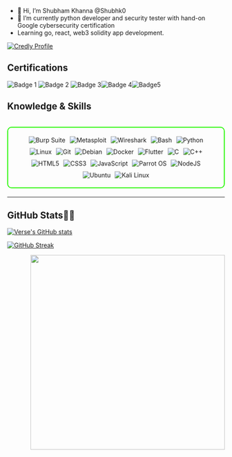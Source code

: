- 👋 Hi, I’m Shubham Khanna @Shubhk0
- 🌱 I’m currently python developer and security tester with hand-on Google cybersecurity certification
- Learning go, react, web3 solidity app development.

<!--START_BADGES:badges-->

[![Credly Profile](https://img.shields.io/badge/Credly-View%20My%20Badges-blue)](https://www.credly.com/users/shubham-khanna.5e387c4c)
## Certifications
![Badge 1](https://images.credly.com/size/150x150/images/b40db465-587f-45eb-a854-af8630a630e7/blob) ![Badge 2](https://images.credly.com/size/150x150/images/ea3eec65-ddad-4242-9c59-1defac0fa2d9/image.png) ![Badge 3](https://images.credly.com/size/150x150/images/66fb5b06-7caf-4b23-a0c3-d262ba57e3c2/image.png)![Badge 4](https://images.credly.com/size/150x150/images/4f17161c-0357-416f-8507-04f4517b1c2f/image.png)![Badge5](https://images.credly.com/size/150x150/images/0bf0f2da-a699-4c82-82e2-56dcf1f2e1c7/image.png)
<!---
Shubhk0/Shubhk0 is a ✨ special ✨ repository because its `README.md` (this file) appears on your GitHub profile.
You can click the Preview link to take a look at your changes.
--->

<h2 id="knowledge_skills" align=''> Knowledge & Skills </h2>

<br>

<div style="border: 2px solid #22F700; border-radius: 10px; padding: 20px; margin-bottom: 20px;">
  <div align="left" style="display: flex; flex-wrap: wrap; justify-content: center; gap: 10px;">
      <img src="https://img.shields.io/badge/Burp_Suite-FF6633?style=for-the-badge&logo=burp-suite&color=000000" alt="Burp Suite" />
      <img src="https://img.shields.io/badge/Metasploit-008C8C?style=for-the-badge&logo=metasploit&color=000000" alt="Metasploit" />
      <img src="https://img.shields.io/badge/Wireshark-009639?style=for-the-badge&logo=wireshark&color=000000" alt="Wireshark" />
      <img src="https://img.shields.io/badge/Bash-4EAA25?style=for-the-badge&logo=gnu-bash&color=000000" alt="Bash" />
      <img src="https://img.shields.io/badge/Python-3776AB?style=for-the-badge&logo=python&color=000000" alt="Python" />
      <img src="https://img.shields.io/badge/Linux-FCC624?style=for-the-badge&logo=linux&color=000000" alt="Linux" />
      <img src="https://img.shields.io/badge/Git-F05032?style=for-the-badge&logo=git&color=000000" alt="Git" />
      <img src="https://img.shields.io/badge/Debian-D70A53?style=for-the-badge&logo=debian&color=000000" alt="Debian" />
      <img src="https://img.shields.io/badge/Docker-2496ED?style=for-the-badge&logo=docker&color=000000" alt="Docker" />
      <img src="https://img.shields.io/badge/Flutter-02569B?style=for-the-badge&logo=flutter&color=000000" alt="Flutter" />
      <img src="https://img.shields.io/badge/C-00599C?style=for-the-badge&logo=c&color=000000" alt="C" />
      <img src="https://img.shields.io/badge/C%2B%2B-F34B7F?style=for-the-badge&logo=c%2B%2B&color=000000" alt="C++" />
      <img src="https://img.shields.io/badge/HTML5-5D4B6C?style=for-the-badge&logo=html5&color=000000" alt="HTML5" />
      <img src="https://img.shields.io/badge/CSS3-2965F1?style=for-the-badge&logo=css3&color=000000" alt="CSS3" />
      <img src="https://img.shields.io/badge/JavaScript-F7DF1E?style=for-the-badge&logo=javascript&color=000000" alt="JavaScript" />
      <img src="https://img.shields.io/badge/Parrot_OS-2E8E8F?style=for-the-badge&logo=parrot&color=000000" alt="Parrot OS" />
      <img src="https://img.shields.io/badge/Node.js-8CC84C?style=for-the-badge&logo=node.js&color=000000" alt="NodeJS" />
      <img src="https://img.shields.io/badge/Ubuntu-E95420?style=for-the-badge&logo=ubuntu&color=000000" alt="Ubuntu" />
      <img src="https://img.shields.io/badge/Kali_Linux-557C94?style=for-the-badge&logo=kali-linux&color=000000" alt="Kali Linux" />
  </div>
</div>

---


<h2 id="github_stats" align=''>GitHub Stats👨‍💻</h2>
 
  [![Verse's GitHub stats](https://github-readme-stats.vercel.app/api?username=shubhk0&theme=vision-friendly-dark&&bg_color=00000000&hide_border=true&custom_title=%20)](https://github.com/shubhk0/github-readme-stats)
  
  [![GitHub Streak](https://streak-stats.demolab.com?user=shubhk0&theme=dark&card_width=450&bg_color=00000000&hide_border=true)](https://git.io/streak-stats) 
 <p align="right"><a href="https://github.com/shubhk0/github-readme-stats"><img src="https://github-readme-stats.vercel.app/api/top-langs/?username=shubhk0&layout=compact&theme=vision-friendly-dark&bg_color=00000000&hide_border=true" width="450"" /></a></p>

<br><br>


<!--[![An image of @shubhk0's Holopin badges, which is a link to view their full Holopin profile](https://holopin.me/shubhk0)](https://holopin.io/@shubhk0)
